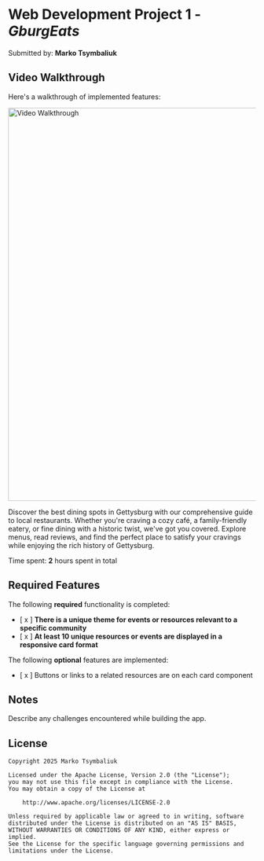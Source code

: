# Web Development Project 1 - *GburgEats*

Submitted by: **Marko Tsymbaliuk**

## Video Walkthrough

Here's a walkthrough of implemented features:

<img src='https://github.com/user-attachments/assets/193e1f46-f4ae-4b2c-8a8d-9f7d5b91fdcc' title='Video Walkthrough' width='800' alt='Video Walkthrough' />


Discover the best dining spots in Gettysburg with our comprehensive guide to local restaurants. Whether you're craving a cozy café, a family-friendly eatery, or fine dining with a historic twist, we've got you covered. Explore menus, read reviews, and find the perfect place to satisfy your cravings while enjoying the rich history of Gettysburg.

Time spent: **2** hours spent in total

## Required Features

The following **required** functionality is completed:

- [ x ] **There is a unique theme for events or resources relevant to a specific community**
- [ x ] **At least 10 unique resources or events are displayed in a responsive card format**

The following **optional** features are implemented:

- [ x ] Buttons or links to a related resources are on each card component

## Notes

Describe any challenges encountered while building the app.

## License

    Copyright 2025 Marko Tsymbaliuk

    Licensed under the Apache License, Version 2.0 (the "License");
    you may not use this file except in compliance with the License.
    You may obtain a copy of the License at

        http://www.apache.org/licenses/LICENSE-2.0

    Unless required by applicable law or agreed to in writing, software
    distributed under the License is distributed on an "AS IS" BASIS,
    WITHOUT WARRANTIES OR CONDITIONS OF ANY KIND, either express or implied.
    See the License for the specific language governing permissions and
    limitations under the License.
